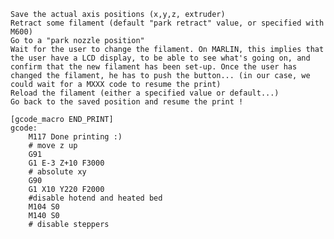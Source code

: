 
    Save the actual axis positions (x,y,z, extruder)
    Retract some filament (default "park retract" value, or specified with M600)
    Go to a "park nozzle position"
    Wait for the user to change the filament. On MARLIN, this implies that the user have a LCD display, to be able to see what's going on, and confirm that the new filament has been set-up. Once the user has changed the filament, he has to push the button... (in our case, we could wait for a MXXX code to resume the print)
    Reload the filament (either a specified value or default...)
    Go back to the saved position and resume the print !


```
[gcode_macro END_PRINT]
gcode:
    M117 Done printing :)
    # move z up
    G91
    G1 E-3 Z+10 F3000
    # absolute xy 
    G90
    G1 X10 Y220 F2000
    #disable hotend and heated bed
    M104 S0
    M140 S0
    # disable steppers
```


